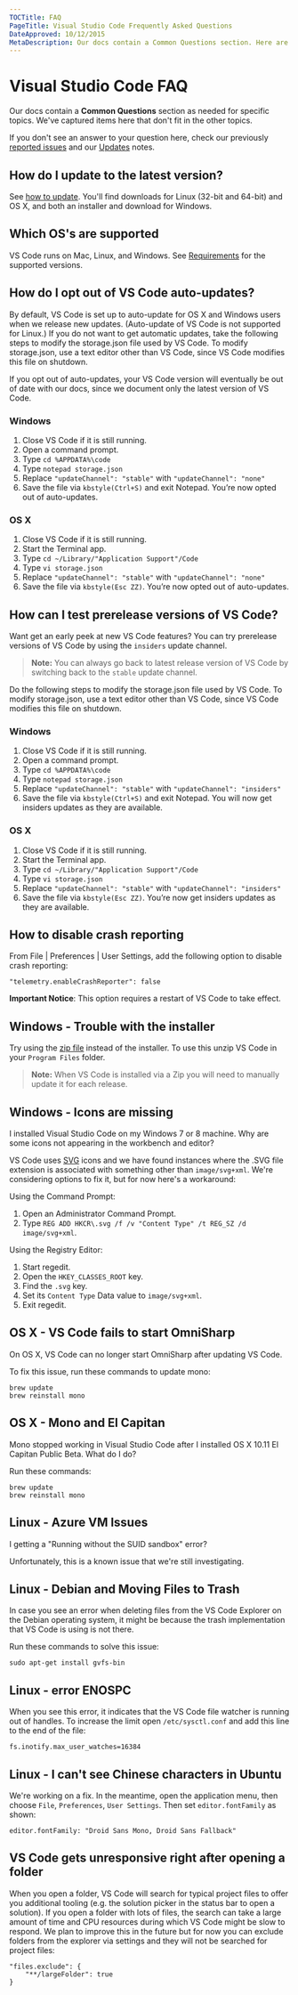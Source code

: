 ```yaml
---
TOCTitle: FAQ
PageTitle: Visual Studio Code Frequently Asked Questions
DateApproved: 10/12/2015
MetaDescription: Our docs contain a Common Questions section. Here are items that don't fit in the other topics.
---
```


# Visual Studio Code FAQ
Our docs contain a **Common Questions** section as needed for specific topics. We've captured items here that don't fit in the other topics.

If you don't see an answer to your question here, check our previously [reported issues](http://code.visualstudio.com/Issues) and our [Updates](http://code.visualstudio.com/Updates) notes.

## How do I update to the latest version?
See [how to update](howtoupdate). You'll find downloads for Linux (32-bit and 64-bit) and OS X, and both an installer and download for Windows.

## Which OS's are supported
VS Code runs on Mac, Linux, and Windows. See [Requirements](requirements) for the supported versions.

## How do I opt out of VS Code auto-updates?
By default, VS Code is set up to auto-update for OS X and Windows users when we release new updates. (Auto-update of VS Code is not supported for Linux.) If you do not want to get automatic updates, take the following steps to modify the storage.json file used by VS Code. To modify storage.json, use a text editor other than VS Code, since VS Code modifies this file on shutdown.

If you opt out of auto-updates, your VS Code version will eventually be out of date with our docs, since we document only the latest version of VS Code.

### Windows
1. Close VS Code if it is still running.
2. Open a command prompt.
3. Type `cd %APPDATA%\code`
4. Type `notepad storage.json`
5. Replace `"updateChannel": "stable"` with `"updateChannel": "none"`
6. Save the file via `kbstyle(Ctrl+S)` and exit Notepad. You’re now opted out of auto-updates.

### OS X
1. Close VS Code if it is still running.
2. Start the Terminal app.
3. Type `cd ~/Library/"Application Support"/Code`
4. Type `vi storage.json`
5. Replace `"updateChannel": "stable"` with `"updateChannel": "none"`
6. Save the file via `kbstyle(Esc ZZ)`. You’re now opted out of auto-updates.

## How can I test prerelease versions of VS Code?

Want get an early peek at new VS Code features?  You can try prerelease versions of VS Code by using the `insiders` update channel.  

>**Note:** You can always go back to latest release version of VS Code by switching back to the `stable` update channel.

Do the following steps to modify the storage.json file used by VS Code. To modify storage.json, use a text editor other than VS Code, since VS Code modifies this file on shutdown.

### Windows
1. Close VS Code if it is still running.
2. Open a command prompt.
3. Type `cd %APPDATA%\code`
4. Type `notepad storage.json`
5. Replace `"updateChannel": "stable"` with `"updateChannel": "insiders"`
6. Save the file via `kbstyle(Ctrl+S)` and exit Notepad. You will now get insiders updates as they are available.

### OS X
1. Close VS Code if it is still running.
2. Start the Terminal app.
3. Type `cd ~/Library/"Application Support"/Code`
4. Type `vi storage.json`
5. Replace `"updateChannel": "stable"` with `"updateChannel": "insiders"`
6. Save the file via `kbstyle(Esc ZZ)`. You’re now get insiders updates as they are available.

## How to disable crash reporting
From File | Preferences | User Settings, add the following option to disable crash reporting:
```
"telemetry.enableCrashReporter": false
```
**Important Notice**: This option requires a restart of VS Code to take effect.
## Windows - Trouble with the installer
Try using the [zip file](http://go.microsoft.com/fwlink/?LinkID=615207) instead of the installer.  To use this unzip VS Code in your `Program Files` folder.

>**Note:** When VS Code is installed via a Zip you will need to manually update it for each release.

## Windows - Icons are missing
I installed Visual Studio Code on my Windows 7 or 8 machine. Why are some icons not appearing in the workbench and editor?

VS Code uses [SVG](http://en.wikipedia.org/wiki/Scalable_Vector_Graphics) icons and we have found instances where the .SVG file extension is associated with something other than `image/svg+xml`. We're considering options to fix it, but for now here's a workaround:

Using the Command Prompt:

1. Open an Administrator Command Prompt.
2. Type `REG ADD HKCR\.svg /f /v "Content Type" /t REG_SZ /d image/svg+xml`.

Using the Registry Editor:

1. Start regedit.
2. Open the `HKEY_CLASSES_ROOT` key.
3. Find the `.svg` key.
4. Set its `Content Type` Data value to `image/svg+xml`.
5. Exit regedit.

## OS X - VS Code fails to start OmniSharp
On OS X, VS Code can no longer start OmniSharp after updating VS Code.

To fix this issue, run these commands to update mono:

```
brew update
brew reinstall mono
```

## OS X - Mono and El Capitan
Mono stopped working in Visual Studio Code after I installed OS X 10.11 El Capitan Public Beta. What do I do?

Run these commands:

```
brew update
brew reinstall mono
```

## Linux - Azure VM Issues
I getting a "Running without the SUID sandbox" error?

Unfortunately, this is a known issue that we're still investigating.

## Linux - Debian and Moving Files to Trash
In case you see an error when deleting files from the VS Code Explorer on the Debian operating system, it might be because the trash implementation that VS Code is using is not there.

Run these commands to solve this issue:

```
sudo apt-get install gvfs-bin
```

## Linux - error ENOSPC
When you see this error, it indicates that the VS Code file watcher is running out of handles. To increase the limit open `/etc/sysctl.conf` and add this line to the end of the file:

`fs.inotify.max_user_watches=16384`

## Linux - I can't see Chinese characters in Ubuntu
We're working on a fix. In the meantime, open the application menu, then choose `File`, `Preferences`, `User Settings`. Then set `editor.fontFamily` as shown:

`editor.fontFamily: "Droid Sans Mono, Droid Sans Fallback"`

## VS Code gets unresponsive right after opening a folder
When you open a folder, VS Code will search for typical project files to offer you additional tooling (e.g. the solution picker in the status bar to open a solution).
If you open a folder with lots of files, the search can take a large amount of time and CPU resources during which VS Code might be slow to respond. We plan to improve
this in the future but for now you can exclude folders from the explorer via settings and they will not be searched for project files:
```
"files.exclude": {
	"**/largeFolder": true
}
```
